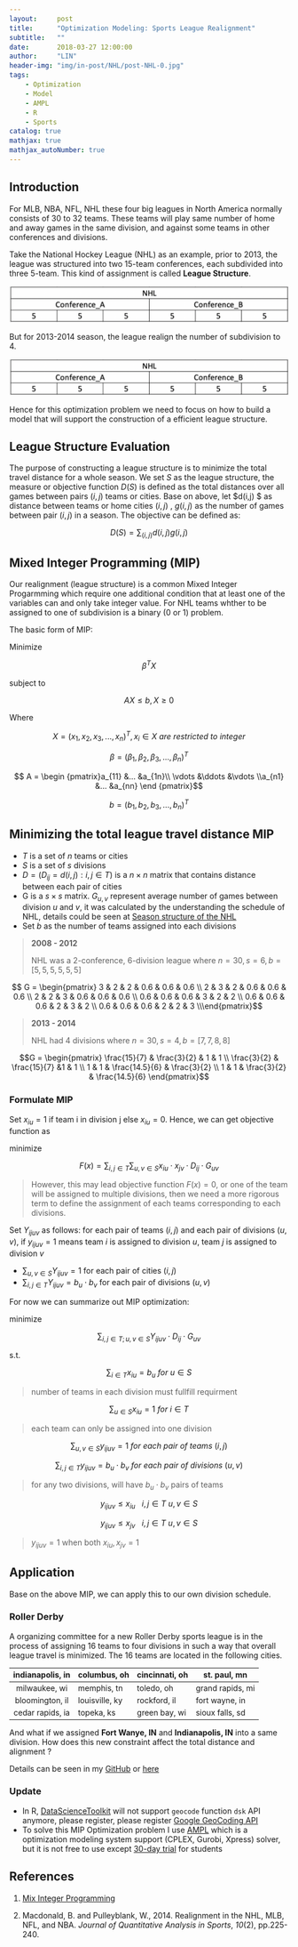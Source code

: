 ```yaml
---
layout:     post
title:      "Optimization Modeling: Sports League Realignment"
subtitle:   ""
date:       2018-03-27 12:00:00
author:     "LIN"
header-img: "img/in-post/NHL/post-NHL-0.jpg"
tags:
    - Optimization
    - Model
    - AMPL
    - R
    - Sports
catalog: true
mathjax: true
mathjax_autoNumber: true
---
```


##  Introduction

For MLB, NBA, NFL, NHL these four big leagues in North America normally consists of 30 to 32 teams. These teams will play same number of home and away games in the same division, and against some teams in other conferences and divisions.

Take the National Hockey League (NHL) as an example, prior to 2013, the league was structured into two 15-team conferences, each subdivided into three 5-team. This kind of assignment is called **League Structure**.

![NHL 2008-2012](/img/in-post/NHL/post-NHL-1.jpg)

But for 2013-2014 season, the league realign the number of subdivision to 4.

![NHL 2013-2014](/img/in-post/NHL/post-NHL-1.jpg)

Hence for this optimization problem we need to focus on how to build a model that will support the construction of a efficient league structure.

## League Structure Evaluation

The purpose of constructing a league structure is to minimize the total travel distance for a whole season. We set $S$ as the league structure, the measure or objective function $D(S)$ is defined as the total distances over all games between pairs $(i, j)$ teams or cities. Base on above, let $d(i,j) $ as distance between teams or home cities $(i, j)$ , $g(i, j)$ as the number of games between pair $(i, j)$ in a season. The objective can be defined as: 

$$D(S) = \sum_{(i,j)}d(i, j)g(i,j)$$



## Mixed Integer Programming (MIP)

Our realignment (league structure) is a common Mixed Integer Progarmming which require one additional condition that at least one of the variables can and only take integer value. For NHL teams whther to be assigned to one of subdivision is a binary (0 or 1) problem. 

The basic form of MIP: 

Minimize					

$$\beta^T X$$

subject to

$$AX \le b, X\geq 0$$

Where



$$X = (x_1, x_2, x_3, ..., x_n)^T, x_i \in X \ are \ restricted\  to\  integer $$

$$\beta = (\beta_1, \beta_2, \beta_3,..., \beta_n)^T$$

$$ A = \begin {pmatrix}a_{11} &...  &a_{1n}\\ \vdots &\ddots &\vdots \\a_{n1} &... &a_{nn} \end {pmatrix}$$

$$b = (b_1, b_2, b_3,..., b_n)^T$$



## Minimizing the total league travel distance MIP

- $T$ is a set of $n$ teams or cities
- $S$ is a set of $s$ divisions
- $D = (D_{ij} = d(i, j): i, j \in T)$ is a $n \times n$ matrix that contains distance between each pair of cities
- G is a $s \times s$ matrix. $G_{u, v}$ represent average number of games between division $u$ and $v$, it was calculated by the understanding the schedule of NHL, details could be seen at [Season structure of the NHL](<https://en.wikipedia.org/wiki/Season_structure_of_the_NHL>)
- Set $b$ as the number of teams assigned into each divisions



> **2008 - 2012** 
>
> NHL was a 2-conference, 6-division league where $n = 30, s = 6, b = [5, 5, 5, 5, 5, 5]$

$$ G = \begin{pmatrix} 3 & 2 & 2 & 0.6 & 0.6 & 0.6 \\ 2 & 3 & 2 & 0.6 & 0.6 & 0.6 \\ 2 & 2 & 3 & 0.6 & 0.6 & 0.6 \\ 0.6 & 0.6 & 0.6 & 3 & 2 & 2 \\ 0.6 & 0.6 & 0.6 & 2 & 3 & 2 \\   0.6 & 0.6 & 0.6 & 2 & 2 & 3 \\\end{pmatrix}$$





> **2013 - 2014**
>
> NHL had 4 divisions where $n = 30, s = 4, b = [7, 7, 8, 8]$

$$G = \begin{pmatrix} \frac{15}{7} & \frac{3}{2} & 1 & 1 \\ \frac{3}{2} & \frac{15}{7} &1 & 1 \\ 1 & 1 & \frac{14.5}{6} & \frac{3}{2} \\ 1 & 1 & \frac{3}{2} & \frac{14.5}{6} \end{pmatrix}$$



### Formulate MIP

Set $x_{iu} = 1$ if team i in division j else $x_{iu} = 0$. Hence, we can get objective function as

minimize

$$ F(x) = \sum_{i,j \in T} \sum_{u,v \in S} x_{iu} \cdot x_{jv} \cdot D_{ij} \cdot G_{uv}$$

> However, this may lead objective function $F(x) = 0$,  or one of the team will be assigned to multiple divisions, then we need a more rigorous term to define the assignment of each teams corresponding to each divisions.

Set $Y_{ijuv}$ as follows: for each pair of teams $(i,j)$ and each pair of divisions $(u, v)$, if $y_{ijuv} = 1$ means team $i$ is assigned to division $u$, team $j$ is assigned to division $v$ 

- $\sum_{u, v \in S} Y_{ijuv} = 1$ for each pair of cities $(i, j)$
- $\sum_{i, j \in T} Y_{ijuv} = b_u \cdot b_v$ for each pair of divisions $(u, v)$

For now we can summarize out MIP optimization:

minimize 

$$\sum_{i,j\in T; u,v\in S} Y_{ijuv} \cdot D_{ij}  \cdot G_{uv}$$

s.t.

$$\sum_{i \in T} x_{iu} = b_u \ for \ u \in S $$

> number of teams in each division must fullfill requirment

$$\sum_{u \in S}  x_{iu} = 1 \ for \  i \in T$$

> each team can only be assigned into one division

$$\sum_{u, v \in S} y_{ijuv} = 1 \ for \ each  \ pair \ of \ teams \ (i, j) $$

$$\sum_{i, j \in T} y_{ijuv} = b_u \cdot b_v\ for \ each \ pair \ of \ divisions \ (u, v)$$



> for any two divisions, will have $b_u \cdot b_v$ pairs of teams

$$y_{ijuv} \leq x_{iu} \ \ \ i,j \in T \ u,v \in S$$

$$y_{ijuv} \leq x_{jv} \ \ \ i,j \in T \ u,v \in S$$

> $y_{ijuv} = 1$ when both $x_{iu}, x_{jv} = 1$



## Application

Base on the above MIP, we can apply this to our own division schedule.

### Roller Derby

A organizing committee for a new Roller Derby sports league
is in the process of assigning 16 teams to four divisions in such a way that overall league travel is minimized. The 16 teams are located in the following cities.

| indianapolis,   in | columbus, oh   | cincinnati, oh | st. paul, mn     |
| :----------------: | -------------- | -------------- | ---------------- |
|   milwaukee, wi    | memphis, tn    | toledo, oh     | grand rapids, mi |
|  bloomington, il   | louisville, ky | rockford, il   | fort wayne, in   |
|  cedar rapids, ia  | topeka, ks     | green bay, wi  | sioux falls, sd  |

And what if we assigned **Fort Wanye, IN** and **Indianapolis, IN** into a same division. How  does this new constraint affect the total distance and alignment ?

Details can be seen in my [GitHub](https://github.com/linchrisdeng/Optimization-Modeling-Sports-League-Realignment) or [here](<https://htmlpreview.github.io/?https://github.com/linchrisdeng/Optimization-Modeling-Sports-League-Realignment/blob/master/Realignment.html#model>)

### Update

- In R, [DataScienceToolkit](<http://www.datasciencetoolkit.org/about>) will not support  `geocode` function `dsk` API anymore, please register, please register [Google GeoCoding API](<https://developers.google.com/maps/documentation/geocoding/start>)
- To solve this MIP Optimization problem I use [AMPL](<https://ampl.com/products/ampl/>) which is a optimization modeling system support (CPLEX, Gurobi, Xpress) solver, but it is not free to use except [30-day trial](<https://ampl.com/products/ampl/ampl-for-students/>) for students





## References

1. [Mix Integer Programming](<https://ncss-wpengine.netdna-ssl.com/wp-content/themes/ncss/pdf/Procedures/NCSS/Mixed_Integer_Programming.pdf>)

2. Macdonald, B. and Pulleyblank, W., 2014. Realignment in the NHL, MLB, NFL, and NBA. *Journal of Quantitative Analysis in Sports*, *10*(2), pp.225-240.



